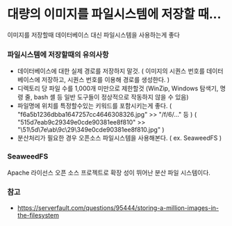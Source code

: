 # 대량의 이미지를 파일시스템에 저장할 때...

이미지를 저장할때 데이터베이스 대신 파일시스템을 사용하는게 좋다
### 파일시스템에 저장할때의 유의사항

* 데이터베이스에 대한 실제 경로를 저장하지 말것.
( 이미지의 시퀀스 번호를 데이터베이스에 저장하고, 시퀀스 번호를 이용해 경로를 생성한다. )
* 디렉토리 당 파일 수를 1,000개 미만으로 제한할것
(WinZip, Windows 탐색기, 명령 줄, bash 셸 등 일반 도구들이 정상적으로 작동하지 않을 수 있음)
* 파일명에 위치를 특정할수있는 키워드를 포함시키는게 좋다.
( "f6a5b1236dbba1647257cc4646308326.jpg" >> "/f/6/..." 등 )
( "515d7eab9c29349e0cde90381ee8f810" >> "\51\5d\7e\ab\9c\29\349e0cde90381ee8f810.jpg" )
* 분산처리가 필요한 경우 오픈소스 파일시스템을 사용해본다.
( ex. SeaweedFS )

### SeaweedFS
Apache 라이선스 오픈 소스 프로젝트로 확장 성이 뛰어난 분산 파일 시스템이다.


### 참고
* https://serverfault.com/questions/95444/storing-a-million-images-in-the-filesystem


